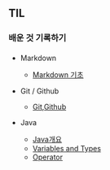 ## TIL

### 배운 것 기록하기

#### 
- Markdown
    - [Markdown 기초](<STUDY.md/Markdown 기초.md>)

- Git / Github
    - [Git,Github](STUDY.md/Git,GitHub.md)

- Java
    - [Java개요](<STUDY.md/Java.md/Java 개요.md>)
    - [Variables and Types](<STUDY.md/Java.md/Variables and Types.md>)
    - [Operator](<STUDY.md/Java.md/Operator.md>)